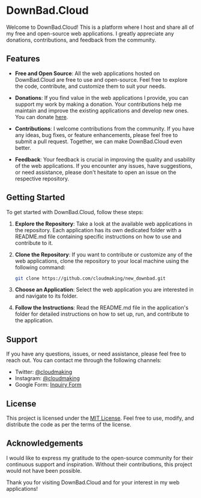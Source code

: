 # DownBad.Cloud

Welcome to DownBad.Cloud! This is a platform where I host and share all of my free and open-source web applications. I greatly appreciate any donations, contributions, and feedback from the community.

## Features

- **Free and Open Source**: All the web applications hosted on DownBad.Cloud are free to use and open-source. Feel free to explore the code, contribute, and customize them to suit your needs.

- **Donations**: If you find value in the web applications I provide, you can support my work by making a donation. Your contributions help me maintain and improve the existing applications and develop new ones. You can donate [here](https://www.paypal.com/donate/?hosted_button_id=66P4DZ3GAYA8N).

- **Contributions**: I welcome contributions from the community. If you have any ideas, bug fixes, or feature enhancements, please feel free to submit a pull request. Together, we can make DownBad.Cloud even better.

- **Feedback**: Your feedback is crucial in improving the quality and usability of the web applications. If you encounter any issues, have suggestions, or need assistance, please don't hesitate to open an issue on the respective repository.

## Getting Started

To get started with DownBad.Cloud, follow these steps:

1. **Explore the Repository**: Take a look at the available web applications in the repository. Each application has its own dedicated folder with a README.md file containing specific instructions on how to use and contribute to it.

2. **Clone the Repository**: If you want to contribute or customize any of the web applications, clone the repository to your local machine using the following command:

    ```bash
    git clone https://github.com/cloudmaking/new_downbad.git
    ```

3. **Choose an Application**: Select the web application you are interested in and navigate to its folder.

4. **Follow the Instructions**: Read the README.md file in the application's folder for detailed instructions on how to set up, run, and contribute to the application.

## Support

If you have any questions, issues, or need assistance, please feel free to reach out. You can contact me through the following channels:

- Twitter: [@cloudmaking](https://twitter.com/cloudmaking)
- Instagram: [@cloudmaking](https://instagram.com/cloudmaking)
- Google Form: [Inquiry Form](https://www.aliraza.cloud/inquiry-form)

## License

This project is licensed under the [MIT License](LICENSE). Feel free to use, modify, and distribute the code as per the terms of the license.

## Acknowledgements

I would like to express my gratitude to the open-source community for their continuous support and inspiration. Without their contributions, this project would not have been possible.

Thank you for visiting DownBad.Cloud and for your interest in my web applications!
